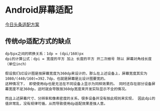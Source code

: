 # Android屏幕适配
[今日头条适配方案](https://mp.weixin.qq.com/s/d9QCoBP6kV9VSWvVldVVwA)

## 传统dp适配方式的缺点
    dp与px之间的转换关系：1dp = (dpi/160)px
    dpi的计算公式：dpi = 宽度的平方 加上 长度的平方 开二次根号 除以 屏幕对角线长度（单位inch）
    
    假设我们UI设计图是按屏幕宽度为360dp来设计的，那么在上述设备上，屏幕宽度其实为1080/(440/160)=392.7dp，也就是屏幕是比设计图要宽的。
    这种情况下， 即使使用dp也是无法在不同设备上显示为同样效果的。 同时还存在部分设备屏幕宽度不足360dp，这时就会导致按360dp宽度来开发实际显示不全的情况。
    
    而且上述屏幕尺寸、分辨率和像素密度的关系，很多设备并没有按此规则来实现， 因此dpi的值非常乱，没有规律可循，从而导致使用dp适配效果差强人意。

